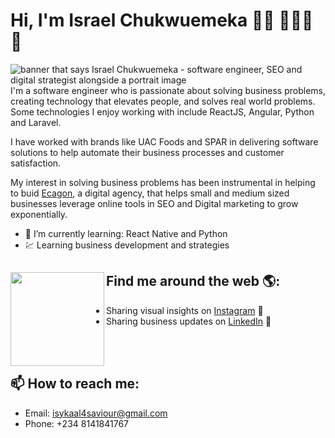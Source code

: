 # Hi, I'm Israel Chukwuemeka 👋🏾 👩🏾‍💻 💼

<img src="https://web.ecagon.com/wp-content/uploads/2020/10/LinkedIn-Cover-Image.png" alt="banner that says Israel Chukwuemeka - software engineer, SEO and digital strategist alongside a portrait image">
I'm a software engineer who is passionate about solving business problems, creating technology that elevates people, and solves real world problems. Some technologies I enjoy working with include ReactJS, Angular, Python and Laravel.

I have worked with brands like UAC Foods and SPAR in delivering software solutions to help automate their business processes and customer satisfaction. 

My interest in solving business problems has been instrumental in helping to buid <a href="https://web.ecagon.com/">Ecagon</a>, a digital agency, that helps small and medium sized businesses leverage online tools in SEO and Digital marketing to grow exponentially.

- 🌱 I’m currently learning: React Native and Python
- 💹 Learning business development and strategies


## Find me around the web 🌎: <a href="https://web.ecagon.com/isyel"><img align="left" width="150" height="150" src="https://github.com/M0nica/M0nica/blob/main/octomonica/m0nica-octocat-rotating.gif?raw=true"></a>
- Sharing visual insights on <a href="https://www.instagram.com/isyelchukwu/"> Instagram</a> 🏓
- Sharing business updates on <a href="https://www.linkedin.com/in/israel-chukwuemeka/">LinkedIn</a> 💼

<br/><br/>
## 📫 How to reach me: 
- Email: isykaal4saviour@gmail.com
- Phone: +234 8141841767



<!--
**isyel/isyel** is a ✨ _special_ ✨ repository because its `README.md` (this file) appears on your GitHub profile.

Here are some ideas to get you started:

- 🔭 I’m currently working on ...
- 🌱 I’m currently learning ...
- 👯 I’m looking to collaborate on ...
- 🤔 I’m looking for help with ...
- 💬 Ask me about ...
- 📫 How to reach me: ...
- 😄 Pronouns: ...
- ⚡ Fun fact: ...
-->
